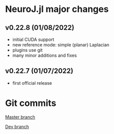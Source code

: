 # NeuroJ.jl major changes

## v0.22.8 (01/08/2022)

- initial CUDA support
- new reference mode: simple (planar) Laplacian
- plugins use git
- many minor additions and fixes

## v0.22.7 (01/07/2022)

- first official release

# Git commits

[Master branch](https://codeberg.org/AdamWysokinski/NeuroJ.jl/commits/branch/master)

[Dev branch](https://codeberg.org/AdamWysokinski/NeuroJ.jl/commits/branch/dev)